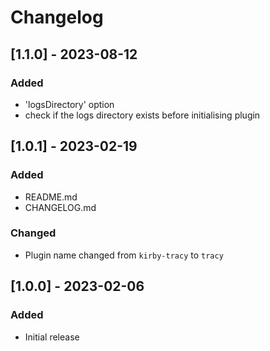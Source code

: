 # Changelog

## [1.1.0] - 2023-08-12
### Added
- 'logsDirectory' option
- check if the logs directory exists before initialising plugin


## [1.0.1] - 2023-02-19
### Added
- README.md
- CHANGELOG.md

### Changed
- Plugin name changed from `kirby-tracy` to `tracy`


## [1.0.0] - 2023-02-06
### Added
- Initial release
